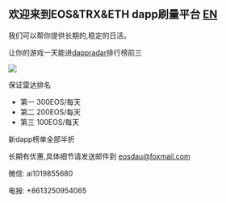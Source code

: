 ## 欢迎来到EOS&TRX&ETH dapp刷量平台 [EN](READMEEN.md)

我们可以帮你提供长期的,稳定的日活。

让你的游戏一天能进[dappradar](https://dappradar.com/eos-dapps)排行榜前三

![](http://ww1.sinaimg.cn/large/cfc08357gy1fw8wmynbr1j224q17ck1n.jpg)

保证雷达排名

- 第一 300EOS/每天
- 第二 200EOS/每天
- 第三 100EOS/每天

新dapp榜单全部半折

长期有优惠,具体细节请发送邮件到 eosdau@foxmail.com

微信: ai1019855680

电报: +8613250954065